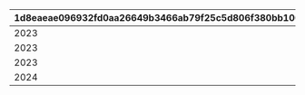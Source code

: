 |1d8eaeae096932fd0aa26649b3466ab79f25c5d806f380bb100955eacb13bb70|7b37e069126be1efd8f0bacab68bd3401c4d65afe52dcefda6ce98e29a942380|2a0bbf2502a6d3972ab387715c4303e4fc81ef61476e9c93304378eb960e4234|950ba2c4d74b41792f122c9e9022d14c4d774a5c2e32903bf9af9effdafef39e|
| --- | --- | --- | --- |
|2023|105801|1|2030|
|2023|105901|2|2030|
|2023|106001|3|2030|
|2024|106401|4|2030|